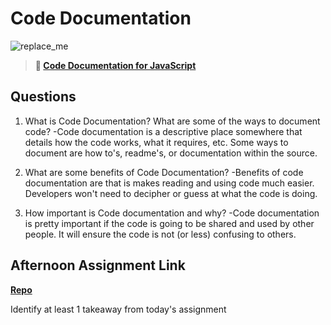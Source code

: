 # Code Documentation

![replace_me](https://codeworks.blob.core.windows.net/public/assets/img/illustrations/placeholder.svg)

> **📖 [Code Documentation for JavaScript](https://codeworksacademy.com/fs-student-guide/resources/wk7/02-JSDocs)**

## Questions

1. What is Code Documentation? What are some of the ways to document code?
  -Code documentation is a descriptive place somewhere that details how the code works, what it requires, etc. Some ways to document are how to's, readme's, or documentation within the source. 

2. What are some benefits of Code Documentation?
  -Benefits of code documentation are that is makes reading and using code much easier. Developers won't need to decipher or guess at what the code is doing. 

3. How important is Code documentation and why?
  -Code documentation is pretty important if the code is going to be shared and used by other people. It will ensure the code is not (or less) confusing to others. 

## Afternoon Assignment Link

**[Repo](https://github.com/dustinbates/<ASSIGNMENT_REPO>)**

Identify at least 1 takeaway from today's assignment
